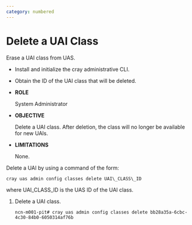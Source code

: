 ```yaml
---
category: numbered
---
```


# Delete a UAI Class

Erase a UAI class from UAS.

-   Install and initialize the cray administrative CLI.
-   Obtain the ID of the UAI class that will be deleted.

-   **ROLE**

    System Administrator

-   **OBJECTIVE**

    Delete a UAI class. After deletion, the class will no longer be available for new UAIs.

-   **LIMITATIONS**

    None.


Delete a UAI by using a command of the form:

```screen
cray uas admin config classes delete UAI\_CLASS\_ID
```

where UAI\_CLASS\_ID is the UAS ID of the UAI class.

1.  Delete a UAI class.

    ```screen
    ncn-m001-pit# cray uas admin config classes delete bb28a35a-6cbc-4c30-84b0-6050314af76b
    ```


